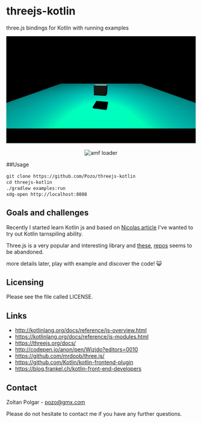 # threejs-kotlin
three.js bindings for Kotlin with running examples

<p align="center"><img src="https://github.com/Pozo/threejs-kotlin/blob/master/hello-world.gif" alt="amf loader"></p>
<p align="center"><img src="https://github.com/Pozo/threejs-kotlin/blob/master/amf-loader.gif" alt="amf loader"></p>

##Usage

    git clone https://github.com/Pozo/threejs-kotlin
    cd threejs-kotlin
    ./gradlew examples:run
    xdg-open http://localhost:8088

## Goals and challenges

Recently I started learn Kotlin js and based on [Nicolas article](https://blog.frankel.ch/kotlin-front-end-developers/) I've wanted to try out Kotlin tarnspiling ability.

Three.js is a very popular and interesting library and [these](https://github.com/michael-johansen/kotlin-three.js), [repos](https://github.com/ClassicThunder/Kotlin_ThreeJS) seems to be abandoned.   

more details later, play with example and discover the code! :smiley_cat:

## Licensing

Please see the file called LICENSE.

## Links

 - http://kotlinlang.org/docs/reference/js-overview.html
 - https://kotlinlang.org/docs/reference/js-modules.html
 - https://threejs.org/docs/
 - http://codepen.io/anon/pen/Wjzjdo?editors=0010
 - https://github.com/mrdoob/three.js/
 - https://github.com/Kotlin/kotlin-frontend-plugin
 - https://blog.frankel.ch/kotlin-front-end-developers

## Contact

  Zoltan Polgar - pozo@gmx.com
  
  Please do not hesitate to contact me if you have any further questions. 
